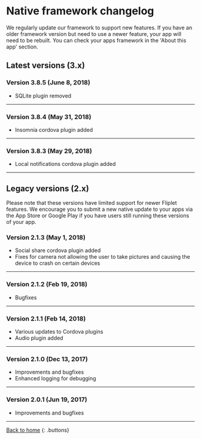 # Native framework changelog

We regularly update our framework to support new features. If you have an older framework version but need to use a newer feature, your app will need to be rebuilt. You can check your apps framework in the 'About this app' section.

## Latest versions (3.x)

### Version 3.8.5 (June 8, 2018)

- SQLite plugin removed

---

### Version 3.8.4 (May 31, 2018)

- Insomnia cordova plugin added

---

### Version 3.8.3 (May 29, 2018)

- Local notifications cordova plugin added

---

## Legacy versions (2.x)

Please note that these versions have limited support for newer Fliplet features. We encourage you to submit a new native update to your apps via the App Store or Google Play if you have users still running these versions of your app.

### Version 2.1.3 (May 1, 2018)

- Social share cordova plugin added
- Fixes for camera not allowing the user to take pictures and causing the device to crash on certain devices

---

### Version 2.1.2 (Feb 19, 2018)

- Bugfixes

---

### Version 2.1.1 (Feb 14, 2018)

- Various updates to Cordova plugins
- Audio plugin added

---

### Version 2.1.0 (Dec 13, 2017)

- Improvements and bugfixes
- Enhanced logging for debugging

---

### Version 2.0.1 (Jun 19, 2017)

- Improvements and bugfixes

---

[Back to home](README.md)
{: .buttons}